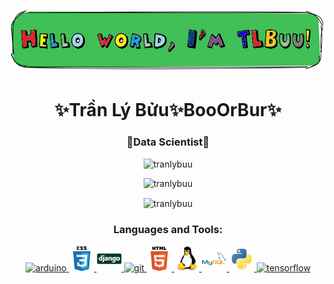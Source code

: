 <p align="center"><img src="https://github.com/tranlybuu/tranlybuu/blob/main/image/info2.png" alt="css3"/></p>
<h1 align="center">✨Trần Lý Bửu✨BooOrBur✨</h1>
<h3 align="center">🌱Data Scientist🔭</h3>

<p align="center"> <img src="https://komarev.com/ghpvc/?username=tranlybuu&color=blue" alt="tranlybuu" /> </p>

<p align="center"> <img src="https://github-profile-trophy.vercel.app/?username=tranlybuu&row=1&column=6&margin-w=15" alt="tranlybuu" /> </p>

<p align="center"><img align="center" src="https://github-readme-stats.vercel.app/api/top-langs/?username=tranlybuu&layout=compact" alt="tranlybuu" /></p>

<h3 align="center">Languages and Tools:</h3>
<p align="center"> <a href="https://www.arduino.cc/" target="_blank"> <img src="https://cdn.worldvectorlogo.com/logos/arduino-1.svg" alt="arduino" width="40" height="40"/> </a> <a href="https://www.w3schools.com/css/" target="_blank"> <img src="https://raw.githubusercontent.com/devicons/devicon/master/icons/css3/css3-original-wordmark.svg" alt="css3" width="40" height="40"/> </a> <a href="https://www.djangoproject.com/" target="_blank"> <img src="https://raw.githubusercontent.com/devicons/devicon/master/icons/django/django-original.svg" alt="django" width="40" height="40"/> </a> <a href="https://git-scm.com/" target="_blank"> <img src="https://www.vectorlogo.zone/logos/git-scm/git-scm-icon.svg" alt="git" width="40" height="40"/> </a> <a href="https://www.w3.org/html/" target="_blank"> <img src="https://raw.githubusercontent.com/devicons/devicon/master/icons/html5/html5-original-wordmark.svg" alt="html5" width="40" height="40"/> </a> <a href="https://www.linux.org/" target="_blank"> <img src="https://raw.githubusercontent.com/devicons/devicon/master/icons/linux/linux-original.svg" alt="linux" width="40" height="40"/> </a> <a href="https://www.mysql.com/" target="_blank"> <img src="https://raw.githubusercontent.com/devicons/devicon/master/icons/mysql/mysql-original-wordmark.svg" alt="mysql" width="40" height="40"/> </a> <a href="https://www.python.org" target="_blank"> <img src="https://raw.githubusercontent.com/devicons/devicon/master/icons/python/python-original.svg" alt="python" width="40" height="40"/> </a> <a href="https://www.tensorflow.org" target="_blank"> <img src="https://www.vectorlogo.zone/logos/tensorflow/tensorflow-icon.svg" alt="tensorflow" width="40" height="40"/> </a> </p>

